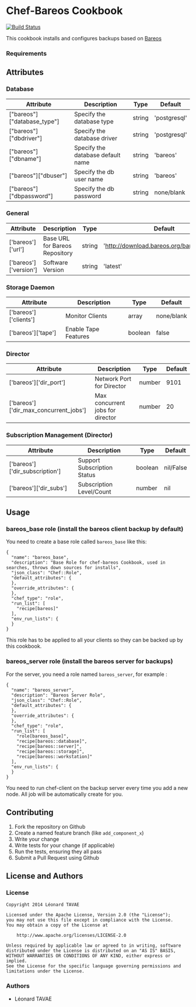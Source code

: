 # Chef-Bareos Cookbook

[![Build Status](https://travis-ci.org/sitle/chef-bareos.svg?branch=master)](https://travis-ci.org/sitle/chef-bareos)

This cookbook installs and configures backups based on [Bareos](http://www.bareos.org/en/home.html)

### Requirements

## Attributes

### Database

Attribute        | Description |Type | Default
-----------------|-------------|-----|--------
["bareos"]["database_type"] | Specify the database type | string | 'postgresql'
["bareos"]["dbdriver"] | Specify the database driver | string | 'postgresql'
["bareos"]["dbname"] | Specify the database default name | string | 'bareos'
["bareos"]["dbuser"] | Specify the db user name | string | 'bareos'
["bareos"]["dbpassword"] | Specify the db password | string | none/blank

### General

Attribute        | Description |Type | Default
-----------------|-------------|-----|--------
['bareos']['url'] | Base URL for Bareos Repository | string | 'http://download.bareos.org/bareos/release'
['bareos']['version'] | Software Version | string | 'latest'

### Storage Daemon

Attribute        | Description |Type | Default
-----------------|-------------|-----|--------
['bareos']['clients'] | Monitor Clients | array | none/blank
['bareos']['tape'] | Enable Tape Features | boolean | false

### Director

Attribute        | Description |Type | Default
-----------------|-------------|-----|--------
['bareos']['dir_port'] | Network Port for Director | number | 9101
['bareos']['dir_max_concurrent_jobs'] | Max concurrent jobs for director | number | 20

### Subscription Management (Director)

Attribute        | Description |Type | Default
-----------------|-------------|-----|--------
['bareos']['dir_subscription'] | Support Subscription Status | boolean | nil/False
['bareos']['dir_subs'] | Subscription Level/Count | number | nil

## Usage

### bareos_base role (install the bareos client backup by default)

You need to create a base role called ``bareos_base`` like this:

```
{
  "name": "bareos_base",
  "description": "Base Role for chef-bareos Cookbook, used in searches, throws down sources for installs",
  "json_class": "Chef::Role",
  "default_attributes": {
  },
  "override_attributes": {
  },
  "chef_type": "role",
  "run_list": [
    "recipe[bareos]"
  ],
  "env_run_lists": {
  }
}
```
This role has to be applied to all your clients so they can be backed up by this cookbook.

### bareos_server role (install the bareos server for backups)

For the server, you need a role named ``bareos_server``, for example :

```
{
  "name": "bareos_server",
  "description": "Bareos Server Role",
  "json_class": "Chef::Role",
  "default_attributes": {
  },
  "override_attributes": {
  },
  "chef_type": "role",
  "run_list": [
    "role[bareos_base]",
    "recipe[bareos::database]",
    "recipe[bareos::server]",
    "recipe[bareos::storage]",
    "recipe[bareos::workstation]"
  ],
  "env_run_lists": {
  }
}
```

You need to run chef-client on the backup server every time you add a new node. All job will be automatically create for you.

## Contributing

1. Fork the repository on Github
2. Create a named feature branch (like `add_component_x`)
3. Write your change
4. Write tests for your change (if applicable)
5. Run the tests, ensuring they all pass
6. Submit a Pull Request using Github

## License and Authors

### License 

```
Copyright 2014 Léonard TAVAE

Licensed under the Apache License, Version 2.0 (the "License");
you may not use this file except in compliance with the License.
You may obtain a copy of the License at

    http://www.apache.org/licenses/LICENSE-2.0

Unless required by applicable law or agreed to in writing, software
distributed under the License is distributed on an "AS IS" BASIS,
WITHOUT WARRANTIES OR CONDITIONS OF ANY KIND, either express or implied.
See the License for the specific language governing permissions and
limitations under the License.
```

### Authors 

* Léonard TAVAE
